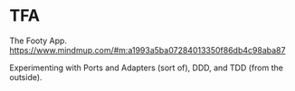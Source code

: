 # TFA
The Footy App.
https://www.mindmup.com/#m:a1993a5ba07284013350f86db4c98aba87

Experimenting with Ports and Adapters (sort of), DDD, and TDD (from the outside).
